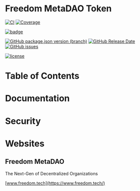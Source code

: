 # Freedom MetaDAO Token

[![CI](https://img.shields.io/github/workflow/status/freedom-meta-dao/token/CI?style=for-the-badge)](https://github.com/freedom-meta-dao/token/actions)
[![Coverage](https://img.shields.io/sonar/coverage/freedom-meta-dao_token?server=https%3A%2F%2Fsonarcloud.io&style=for-the-badge)](https://sonarcloud.io/dashboard?id=freedom-meta-dao_token)

[![badge](https://img.shields.io/snyk/vulnerabilities/github/freedom-meta-dao/token?style=for-the-badge)](https://github.com/freedom-meta-dao/token/releases)

[![GitHub package.json version (branch)](https://img.shields.io/github/package-json/v/freedom-meta-dao/token/master?style=for-the-badge)](https://github.com/freedom-meta-dao/token/releases/latest)
[![GitHub Release Date](https://img.shields.io/github/release-date/freedom-meta-dao/token?style=for-the-badge)](https://github.com/freedom-meta-dao/token/releases)
[![GitHub issues](https://img.shields.io/github/issues/freedom-meta-dao/token?style=for-the-badge)](https://github.com/freedom-meta-dao/token/issues)

 [![license](https://img.shields.io/github/license/freedom-meta-dao/token?style=for-the-badge)](https://github.com/freedom-meta-dao/token/blob/master/LICENSE)

# Table of Contents

# Documentation

# Security


# Websites
## Freedom MetaDAO

The Next-Gen of Decentralized Organizations

[www.freedom.tech](https://www.freedom.tech/)
